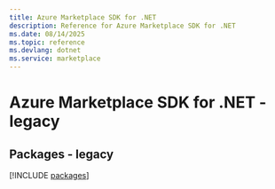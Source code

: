 ```yaml
---
title: Azure Marketplace SDK for .NET
description: Reference for Azure Marketplace SDK for .NET
ms.date: 08/14/2025
ms.topic: reference
ms.devlang: dotnet
ms.service: marketplace
---
```

# Azure Marketplace SDK for .NET - legacy
## Packages - legacy
[!INCLUDE [packages](marketplace-index.md)]